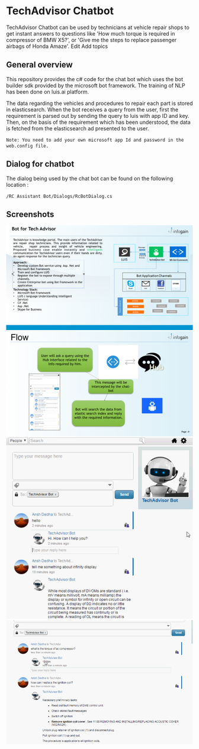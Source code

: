 # TechAdvisor Chatbot

TechAdvisor Chatbot can be used by technicians at vehicle repair shops to get instant answers to questions like 'How much torque is required in compressor of BMW X5?', or 'Give me the steps to replace passenger airbags of Honda Amaze'. Edit
Add topics

## General overview

This repository provides the c# code for the chat bot which uses the bot builder sdk provided by the microsoft bot framework.
The training of NLP has been done on luis.ai platform.

The data regarding the vehicles and procedures to repair each part is stored in elasticsearch. When the bot receives a query from the user, first the requirement is parsed out by sending the query to luis with app ID and key. Then, on the basis of the requirement which has been understood, the data is fetched from the elasticsearch ad presented to the user.

```
Note: You need to add your own microsoft app Id and password in the web.config file.
```
## Dialog for chatbot
The dialog being used by the chat bot can be found on the following location :
```
/RC Assistant Bot/Dialogs/RcBotDialog.cs
```

## Screenshots
![alt text](/images/2.png)
![alt text](/images/1.png)
![alt text](/images/a.PNG)
![alt text](/images/b.PNG)

